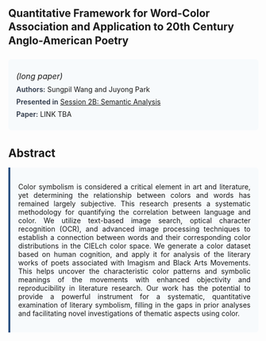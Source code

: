 
<style>    
    h2 {
        margin-top: 0;
        margin-bottom: 1.5rem;
        line-height: 1.3;
    }
    
    h3 {
        margin-top: 2rem;
        margin-bottom: 1rem;
        font-size: 1.4rem;
        font-weight:bold;
    }
    
    .metadata {
        background-color: #f7fafc;
        padding: 1rem;
        border-radius: 6px;
        margin-bottom: 2rem;
    }
    
    .metadata p {
        margin: 0.5rem 0;
    }
    
    .abstract {
        text-align: justify;
        padding: 1rem;
        background-color: #f7fafc;
        border-left: 4px solid #2c5282;
        border-radius: 0 6px 6px 0;
    }
    
    strong {
        color: #2d3748;
        font-weight: 600;
    }
</style>
<main role="main">
<h2>Quantitative Framework for Word-Color Association and Application to 20th Century Anglo-American Poetry</h2>

<section class="metadata">
<p style='font-size:1rem'><i>(long paper)</i></p>
<p><strong>Authors:</strong> Sungpil Wang and Juyong Park</p>
<p><strong>Presented in</strong> <a href="/programme/#session2B">Session 2B: Semantic Analysis</a></p>
<p><strong>Paper:</strong> LINK TBA</p>
</section>

<section>
<h3>Abstract</h3>
<div class="abstract">
<p>Color symbolism is considered a critical element in art and literature, yet determining the relationship between colors and words has remained largely subjective. This research presents a systematic methodology for quantifying the correlation between language and color. We utilize text-based image search, optical character recognition (OCR), and advanced image processing techniques to establish a connection between words and their corresponding color distributions in the CIELch color space. We generate a color dataset based on human cognition, and apply it for analysis of the literary works of poets associated with Imagism and Black Arts Movements. This helps uncover the characteristic color patterns and symbolic meanings of the movements with enhanced objectivity and reproducibility in literature research. Our work has the potential to provide a powerful instrument for a systematic, quantitative examination of literary symbolism, filling in the gaps in prior analyses and facilitating novel investigations of thematic aspects using color.</p>
</div>
</section>
</main>